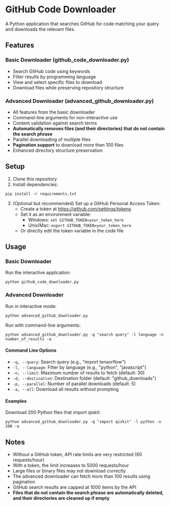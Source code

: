 # GitHub Code Downloader

A Python application that searches GitHub for code matching your query and downloads the relevant files.

## Features

### Basic Downloader (github_code_downloader.py)
- Search GitHub code using keywords
- Filter results by programming language
- View and select specific files to download
- Download files while preserving repository structure

### Advanced Downloader (advanced_github_downloader.py)
- All features from the basic downloader
- Command-line arguments for non-interactive use
- Content validation against search terms
- **Automatically removes files (and their directories) that do not contain the search phrase**
- Parallel downloading of multiple files
- **Pagination support** to download more than 100 files
- Enhanced directory structure preservation

## Setup

1. Clone this repository
2. Install dependencies:
```
pip install -r requirements.txt
```

3. (Optional but recommended) Set up a GitHub Personal Access Token:
   - Create a token at https://github.com/settings/tokens
   - Set it as an environment variable:
     - Windows: `set GITHUB_TOKEN=your_token_here`
     - Unix/Mac: `export GITHUB_TOKEN=your_token_here`
   - Or directly edit the token variable in the code file

## Usage

### Basic Downloader
Run the interactive application:
```
python github_code_downloader.py
```

### Advanced Downloader
Run in interactive mode:
```
python advanced_github_downloader.py
```

Run with command-line arguments:
```
python advanced_github_downloader.py -q "search query" -l language -n number_of_results -a
```

#### Command Line Options
- `-q, --query`: Search query (e.g., "import tensorflow")
- `-l, --language`: Filter by language (e.g., "python", "javascript")
- `-n, --limit`: Maximum number of results to fetch (default: 30)
- `-d, --destination`: Destination folder (default: "github_downloads")
- `-p, --parallel`: Number of parallel downloads (default: 5)
- `-a, --all`: Download all results without prompting

#### Examples
Download 200 Python files that import qiskit:
```
python advanced_github_downloader.py -q "import qiskit" -l python -n 200 -a
```

## Notes

- Without a GitHub token, API rate limits are very restricted (60 requests/hour)
- With a token, the limit increases to 5000 requests/hour
- Large files or binary files may not download correctly
- The advanced downloader can fetch more than 100 results using pagination
- GitHub search results are capped at 1000 items by the API
- **Files that do not contain the search phrase are automatically deleted, and their directories are cleaned up if empty**